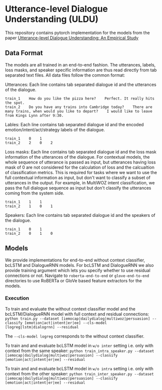 # Utterance-level Dialogue Understanding (ULDU)

This repository contains pytorch implementation for the models from the paper [Utterance-level Dialogue Understanding: An Empirical Study]()

## Data Format

The models are all trained in an end-to-end fashion. The utterances, labels, loss masks, and speaker specific information are thus read directly from tab separated text files. All data files follow the common format:

Utterances: Each line contains tab separated dialogue id and the utterances of the dialogue.
```
train_1    How do you like the pizza here?    Perfect. It really hits the spot.
train_2    Do you have any trains into Cambridge today?    There are many trains, when would you like to depart?    I would like to leave from Kings Lynn after 9:30.
```

Lables: Each line contains tab separated dialogue id and the encoded emotion/intent/act/strategy labels of the dialogue.
```
train_1    0    1
train_2    2    0    2
```

Loss masks: Each line contains tab separated dialogue id and the loss mask information of the utterances of the dialogue. For contextual models, the whole sequence of utterance is passed as input, but utterances having loss mask of 0 are not considered for the calculation of loss and the calcualtion of classification metrics. This is required for tasks where we want to use the full contextual information as input, but don't want to classify a subset of utterances in the output. For example, in MultiWOZ intent classification, we pass the full dialogue sequence as input but don't classify the utterances coming from the system side.
```
train_1    1    1
train_2    1    0    1
```

Speakers: Each line contains tab separated dialogue id and the speakers of the dialogue.
```
train_1    0    1
train_2    0    1    0
```

## Models

We provide implementations for end-to-end without context classifier, bcLSTM and DialogueRNN models. For bcLSTM and DialogueRNN we also provide training argument which lets you specify whether to use residual connections or not. Navigate to `roberta-end-to-end` or `glove-end-to-end` directories to use RoBERTa or GloVe based feature extractors for the models.


<!-- ![Alt text](bclstm.png?raw=true "bcLSTM framework.") -->
<!-- ![Alt text](dialoguernn.jpg?raw=true "DialogueRNN framework.") -->
<!-- ![Alt text](residual.png?raw=true "Models with residual connections.") -->


### Execution

To train and evaluate the without context classifier model and the bcLSTM/DialogueRNN model with full context and residual connections:
`python train.py --dataset [iemocap|dailydialog|multiwoz|persuasion] --classify [emotion|act|intent|er|ee] --cls-model [logreg|lstm|dialogrnn] --residual`

The `--cls-model logreg` corresponds to the without context classifier.


To train and and evaluate bcLSTM model in `w/o inter` setting i.e. only with context from the same speaker:
`python train_intra_speaker.py --dataset [iemocap|dailydialog|multiwoz|persuasion] --classify [emotion|act|intent|er|ee] --residual`


To train and and evaluate bcLSTM model in `w/o intra` setting i.e. only with context from the other speaker:
`python train_inter_speaker.py --dataset [iemocap|dailydialog|multiwoz|persuasion] --classify [emotion|act|intent|er|ee] --residual`


